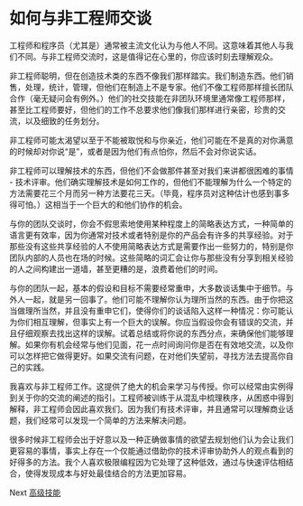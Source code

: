 # 如何与非工程师交谈
[//]: # (Version:1.0.0)
工程师和程序员（尤其是）通常被主流文化认为与他人不同。这意味着其他人与我们不同。与非工程师交流时，这是值得记在心里的，你应该时刻去理解观众。

非工程师聪明，但在创造技术类的东西不像我们那样踏实。我们制造东西。他们销售，处理，统计，管理，但他们在制造上不是专家。他们不像工程师那样擅长团队合作（毫无疑问会有例外。）他们的社交技能在非团队环境里通常像工程师那样，甚至比工程师要好，但他们的工作不总要求他们像我们那样进行亲密，珍贵的交流，以及细致的任务划分。

非工程师可能太渴望以至于不能被取悦和与你亲近，他们可能在不是真的对你满意的时候却对你说“是”，或者是因为他们有点怕你，然后不会对你说实话。

非工程师可以理解技术的东西，但他们不会做那件甚至对我们来讲都很困难的事情 - 技术评审。他们确实理解技术是如何工作的，但他们不能理解为什么一个特定的方法需要花三个月而另一种方法要花三天。（毕竟，程序员对这种估计也感到事多得可怕。）这相当于一个巨大的和他们协作的机会。

与你的团队交谈时，你会不假思索地使用某种程度上的简略表达方式，一种简单的语言更有效率，因为你通常对技术或者特别是你的产品会有许多的共享经验。对于那些没有这些共享经验的人不使用简略表达方式是需要作出一些努力的，特别是你团队内部的人员也在场的时候。这些简略的词汇会让你与那些没有分享到相关经验的人之间构建出一道墙，甚至更糟的是，浪费着他们的时间。

与你的团队一起，基本的假设和目标不需要经常重申，大多数谈话集中于细节。与外人一起，就是另一回事了。他们可能不理解你认为理所当然的东西。由于你把这当做理所当然，并且没有重申它们，使得你们的谈话陷入这样一种情况：你可能认为你们相互理解，但事实上有一个巨大的误解。你应当假设你会有错误的交流，并且仔细观察去找出这样的误解。试着总结或将你说的东西分点，来确保他们能够理解。如果你有机会经常与他们见面，花一点时间询问你是否在有效地交流，以及你可以怎样把它做得更好。如果交流有问题，在对他们失望前，寻找方法去提高你自己的实践。

我喜欢与非工程师工作。这提供了绝大的机会来学习与传授。你可以经常由实例得到关于你的交流的阐述的指引。工程师被训练于从混乱中梳理秩序，从困惑中得到解释，非工程师会因此喜欢我们。因为我们有技术评审，并且通常可以理解商业话题，我们经常可以发现一个简单的方法来解决问题。

很多时候非工程师会出于好意以及一种正确做事情的欲望去规划他们认为会让我们更容易的事情，事实上存在一个仅能通过借助你的技术评审协助外人的观点看到的好得多的方法。我个人喜欢极限编程因为它处理了这种低效，通过与快速评估相结合，使得发现成本与好处最佳结合的方法更加容易。

Next [高级技能](../../3-Advanced)
